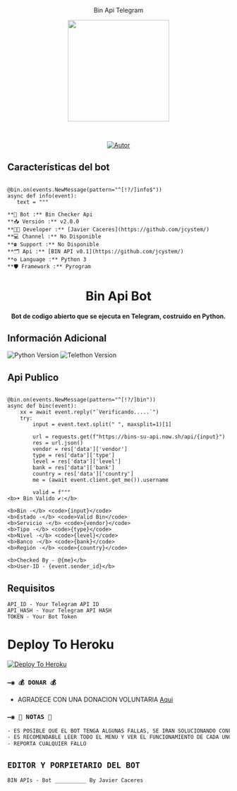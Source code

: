 <P align="center">
Bin Api Telegram
 <P align="center">
<img src="https://giffiles.alphacoders.com/152/15268.gif" width="230" height="230"/>
</p>
<br>

<p align="center">
<a href="https://github.com/jcystem/"><img title="Autor" src="https://img.shields.io/badge/Autor-Javier-orange?style=for-the-badge&logo=github"></a>
</p>
 
</details>
<P align="center">


</p>

## Características del bot 

```

@bin.on(events.NewMessage(pattern="^[!?/]info$"))
async def info(event):
   text = """

**🤖 Bot :** Bin Checker Api
**📥 Versión :** v2.0.0
**🧑‍💻 Developer :** [Javier Caceres](https://github.com/jcystem/)
**💻 Channel :** No Disponible
**☎️ Support :** No Disponible
**🗂️ Api :** [BIN API v0.1](https://github.com/jcystem/)
**⚙️ Language :** Python 3
**🛡️ Framework :** Pyrogram
```

<h1 align="center"><b>Bin Api Bot</b></h1>
<h4 align="center">Bot de codigo abierto que se ejecuta en Telegram, costruido en Python.</h4>

## Información Adicional
![Python Version](https://img.shields.io/badge/python-3.9.1-green?style=for-the-badge&logo=appveyor)
![Telethon Version](https://img.shields.io/badge/telethon-1.21.1-blue?style=for-the-badge&logo=appveyor)


## Api Publico

```

@bin.on(events.NewMessage(pattern="^[!?/]bin"))
async def binc(event):
    xx = await event.reply("`Verificando.....`")
    try:
        input = event.text.split(" ", maxsplit=1)[1]

        url = requests.get(f"https://bins-su-api.now.sh/api/{input}")
        res = url.json()
        vendor = res['data']['vendor']
        type = res['data']['type']
        level = res['data']['level']
        bank = res['data']['bank']
        country = res['data']['country']
        me = (await event.client.get_me()).username

        valid = f"""
<b>➤ Bin Valido ✔:</b>

<b>Bin -</b> <code>{input}</code>
<b>Estado -</b> <code>Valid Bin</code>
<b>Servicio -</b> <code>{vendor}</code>
<b>Tipo -</b> <code>{type}</code>
<b>Nivel -</b> <code>{level}</code>
<b>Banco -</b> <code>{bank}</code>
<b>Región -</b> <code>{country}</code>

<b>Checked By - @{me}</b>
<b>User-ID - {event.sender_id}</b>
```

## Requisitos
``` 
API_ID - Your Telegram API ID
API_HASH - Your Telegram API HASH
TOKEN - Your Bot Token
```

# Deploy To Heroku
[![Deploy To Heroku](https://www.herokucdn.com/deploy/button.svg)](https://heroku.com/deploy?template=https://github.com/jcystem/bin-bot)

### `—◉ 💰 DONAR 💰`
- AGRADECE CON UNA DONACION VOLUNTARIA [Aqui](https://www.paypal.me/srnovus/)


### `—◉ 📝 NOTAS 📝`
```bash
- ES POSIBLE QUE EL BOT TENGA ALGUNAS FALLAS, SE IRAN SOLUCIONANDO CONFORME SE VAYAN DETECTANDO
- ES RECOMENDABLE LEER TODO EL MENU Y VER EL FUNCIONAMIENTO DE CADA UNO DE LOS COMANDOS
- REPORTA CUALQUIER FALLO
```

## `EDITOR Y PORPIETARIO DEL BOT` 

`BIN APIs - Bot __________ By Javier Caceres`


